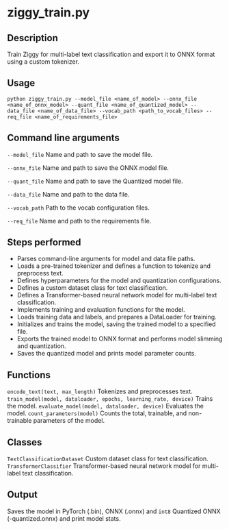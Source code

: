 # ziggy_train.py

## Description

Train Ziggy for multi-label text classification and export it to ONNX format using a custom tokenizer.

## Usage

```
python ziggy_train.py --model_file <name_of_model> --onnx_file <name_of_onnx_model> --quant_file <name_of_quantized_model> --data_file <name_of_data_file> --vocab_path <path_to_vocab_files> --req_file <name_of_requirements_file>
```

## Command line arguments

`--model_file` Name and path to save the model file.

`--onnx_file` Name and path to save the ONNX model file.

`--quant_file` Name and path to save the Quantized model file.

`--data_file` Name and path to the data file.

`--vocab_path` Path to the vocab configuration files.

`--req_file` Name and path to the requirements file.

## Steps performed

- Parses command-line arguments for model and data file paths.
- Loads a pre-trained tokenizer and defines a function to tokenize and preprocess text.
- Defines hyperparameters for the model and quantization configurations.
- Defines a custom dataset class for text classification.
- Defines a Transformer-based neural network model for multi-label text classification.
- Implements training and evaluation functions for the model.
- Loads training data and labels, and prepares a DataLoader for training.
- Initializes and trains the model, saving the trained model to a specified file.
- Exports the trained model to ONNX format and performs model slimming and quantization.
- Saves the quantized model and prints model parameter counts.

## Functions

`encode_text(text, max_length)` Tokenizes and preprocesses text.
`train_model(model, dataloader, epochs, learning_rate, device)` Trains the model.
`evaluate_model(model, dataloader, device)` Evaluates the model.
`count_parameters(model)` Counts the total, trainable, and non-trainable parameters of the model.

## Classes

`TextClassificationDataset` Custom dataset class for text classification.
`TransformerClassifier` Transformer-based neural network model for multi-label text classification.

## Output

Saves the model in PyTorch (.bin), ONNX (.onnx) and `int8` Quantized ONNX (-quantized.onnx) and print model stats.
